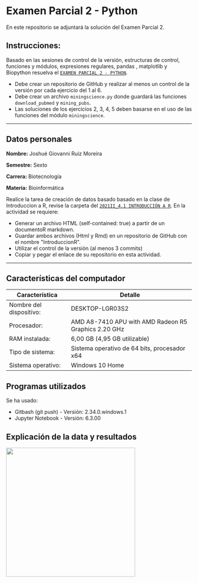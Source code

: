 # Examen Parcial 2 - Python

En este repositorio se adjuntará la solución del Examen Parcial 2.

## Instrucciones:
Basado en las sesiones de control de la versión, estructuras de control, funciones y módulos, expresiones regulares, pandas , matplotlib y Biopython resuelva el [`EXAMEN PARCIAL 2 - PYTHON`](https://drive.google.com/drive/folders/1Xbgz1Igg7XAEa25XAp0tbnk_YhVEej3Z?usp=sharing).

- Debe crear un repositorio de GitHub y realizar al menos un control de la versión por cada ejercicio del 1 al 6. 
- Debe crear un archivo `miningscience.py` donde guardará las funciones `download_pubmed` y `mining_pubs`.
- Las soluciones de los ejercicios 2, 3, 4, 5 deben basarse en el uso de las funciones del módulo `miningscience`.         

* * *

## Datos personales

**Nombre:** Joshué Giovanni Ruiz Moreira

**Semestre:** Sexto

**Carrera:** Biotecnología

**Materia:** Bioinformática

Realice la tarea de creación de datos basado basado en la clase de Introduccion a R, revise la carpeta del [`2021II_4.1 INTRODUCCIÓN A R`](https://drive.google.com/drive/folders/1ay_YTx9aO5j2jbxcgE9osjbApIEDZI-z?usp=sharing). En la actividad se requiere:

- Generar un archivo HTML (self-contained: true) a partir de un documentoR markdown.  
- Guardar ambos archivos (Html y Rmd) en un repositorio de GitHub con el nombre "IntroduccionR". 
- Utilizar el control de la versión (al menos 3 commits)
- Copiar y pegar el enlace de su repositorio en esta actividad.

* * * 

## Características del computador
Característica | Detalle
-------------- | -----------------
Nombre del dispositivo:	| DESKTOP-LGR03S2
Procesador:	| AMD A8-7410 APU with AMD Radeon R5 Graphics   2.20 GHz
RAM instalada:	| 6,00 GB (4,95 GB utilizable)
Tipo de sistema:	| Sistema operativo de 64 bits, procesador x64
Sistema operativo: | Windows 10 Home

## Programas utilizados
Se ha usado:
- Gitbash (git push) - Versión: 2.34.0.windows.1
- Jupyter Notebook - Versión: 6.3.00

## Explicación de la data y resultados


<img src="https://i.giphy.com/media/llmgz2cP4tsHK/giphy.webp" width="350">
